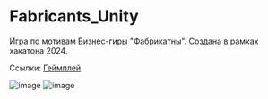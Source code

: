 # Fabricants_Unity

Игра по мотивам Бизнес-гиры "Фабрикатны". Создана в рамках хакатона 2024.

Ссылки:
[Геймплей](https://youtu.be/cWz-gDdpI1M)

![image](https://github.com/neosab3r/Fabricants_Unity/assets/36510979/f7f637e0-6f68-41de-8b3a-7d0ede83a139)
![image](https://github.com/neosab3r/Fabricants_Unity/assets/36510979/78fbbd48-bafc-4e97-8d5d-5a70dcfcd6b0)

